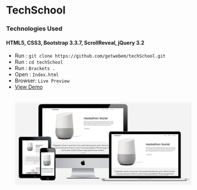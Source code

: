 # TechSchool 
### Technologies Used
#### HTML5, CSS3, Bootstrap 3.3.7, ScrollReveal, jQuery 3.2
 - Run  :  `git clone https://github.com/getwebem/techSchool.git`
 - Run  :  `cd techSchool`
 - Run :  `Brackets .`
 - Open :  `Index.html`
 - Browser:  `Live Preview`  
 - [View Demo](http://getwebem.com/techSchool/)  
<br/><br/>
![pic1](https://raw.githubusercontent.com/getwebem/README/master/techSchool/Screen%20Shot%202017-08-07%20at%2021.17.44.png)
<br/><br/>
